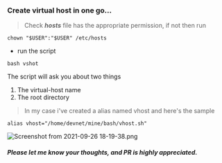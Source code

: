 ### Create virtual host in one go...

> Check **_hosts_** file has the appropriate permission, if not then run

`chown "$USER":"$USER" /etc/hosts`

* run the script

`bash vshot`

The script will ask you about two things
1. The virtual-host name
2. The root directory

> In my case i've created a alias named vhost and here's the sample

`alias vhost="/home/devnet/mine/bash/vhost.sh"`

![Screenshot from 2021-09-26 18-19-38.png](/var/www/html/vhost/vhost.png)

##### Please let me know your thoughts, and PR is highly appreciated.
